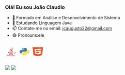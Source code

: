 ### Olá! Eu sou João Claudio

- 🔭 Formado em Análise e Desenvolvimento de Sistema
- 🌱 Estudando Linguagem Java
- 📫 Contate-me no email: jcaugusto22@gmail.com
- 😄 Pronouns:ele

<div style="display: inline_block"><br>
  <img align="center" alt="Jc-Js" height="30" width="40" src="https://raw.githubusercontent.com/devicons/devicon/master/icons/java/java-plain.svg">
  <img align="center" alt="Jc-Python" height="30" width="40" src="https://raw.githubusercontent.com/devicons/devicon/master/icons/python/python-original.svg">
   <img align="center" alt="Jc-HTML" height="30" width="40" src="https://raw.githubusercontent.com/devicons/devicon/master/icons/html5/html5-original.svg">
</div>

##

<div>
  <a href = "mailto:contatojcaugusto22@gmail.com"><img src="https://img.shields.io/badge/-Gmail-%23333?style=for-the-badge&logo=gmail&logoColor=white" target="_blank"></a>
  <a href="https://www.linkedin.com/in/joao-claudio-augusto-de-oliveira-412343184" target="_blank"><img src="https://img.shields.io/badge/-LinkedIn-%230077B5?style=for-the-badge&logo=linkedin&logoColor=white" target="_blank"></a> 
 
</div>
